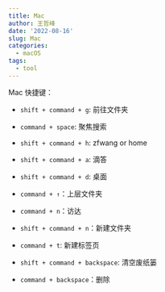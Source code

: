 ```yaml
---
title: Mac
author: 王哲峰
date: '2022-08-16'
slug: Mac
categories:
  - macOS
tags:
  - tool
---
```


Mac 快捷键：

- `shift + command + g`: 前往文件夹

- `command + space`:  聚焦搜索

- `shift + command + h`: zfwang or home

- `shift + command + a`: 滴答

- `shift + command + d`: 桌面

- `command + ↑`：上层文件夹
- `command + n`：访达
- `shift + command + n`：新建文件夹
- `command + t`: 新建标签页
- `shift + command + backspace`: 清空废纸篓
- `command + backspace`：删除